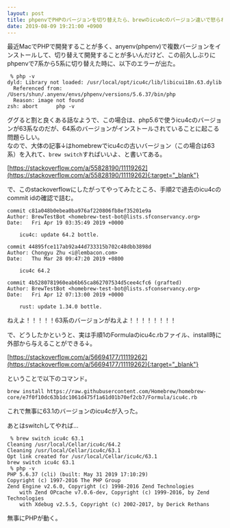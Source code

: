 ```yaml
---
layout: post
title: phpenvでPHPのバージョンを切り替えたら、brewのicu4cのバージョン違いで怒られた話。
date: 2019-08-09 19:21:00 +0900
---
```


最近MacでPHPで開発することが多く、anyenv(phpenv)で複数バージョンをインストールして、切り替えて開発することが多いんだけど、この前久しぶりにphpenvで7系から5系に切り替えた時に、以下のエラーが出た。

```
 % php -v
dyld: Library not loaded: /usr/local/opt/icu4c/lib/libicui18n.63.dylib
  Referenced from: /Users/shun/.anyenv/envs/phpenv/versions/5.6.37/bin/php
  Reason: image not found
zsh: abort      php -v
```

ググると割と良くある話なようで、この場合は、php5.6で使うicu4cのバージョンが63系なのだが、64系のバージョンがインストールされていることに起こる問題らしい。  
なので、大体の記事↓はhomebrewでicu4cの古いバージョン（この場合は63系）を入れて、`brew switch`すればいいよ、と書いてある。

[https://stackoverflow.com/a/55828190/11119262](https://stackoverflow.com/a/55828190/11119262){:target="_blank"}

で、このstackoverflowにしたがってやってみたところ、手順2で過去のicu4cのcommit idの確認で詰む。

```
commit c81a048b0ebea0ba976af220806fb8ef35201e9a
Author: BrewTestBot <homebrew-test-bot@lists.sfconservancy.org>
Date:   Fri Apr 19 03:35:49 2019 +0000

    icu4c: update 64.2 bottle.

commit 44895fce117ab92a44d733315b702c48dbb3898d
Author: Chongyu Zhu <i@lembacon.com>
Date:   Thu Mar 28 09:47:20 2019 +0800

    icu4c 64.2

commit 4b5280781960eab6b65ca862707534d5cee4cfc6 (grafted)
Author: BrewTestBot <homebrew-test-bot@lists.sfconservancy.org>
Date:   Fri Apr 12 07:13:00 2019 +0000

    rust: update 1.34.0 bottle.
```

ねえよ！！！！！63系のバージョンがねえよ！！！！！！！！

で、どうしたかというと、実は手順1のFormulaのicu4c.rbファイル、install時に外部から与えることができる↓。

[https://stackoverflow.com/a/56694177/11119262](https://stackoverflow.com/a/56694177/11119262){:target="_blank"}

ということで以下のコマンド。

```
brew install https://raw.githubusercontent.com/Homebrew/homebrew-core/e7f0f10dc63b1dc1061d475f1a61d01b70ef2cb7/Formula/icu4c.rb
```

これで無事に63.1のバージョンのicu4cが入った。

あとはswitchしてやれば...

```
 % brew switch icu4c 63.1
Cleaning /usr/local/Cellar/icu4c/64.2
Cleaning /usr/local/Cellar/icu4c/63.1
Opt link created for /usr/local/Cellar/icu4c/63.1
brew switch icu4c 63.1
 % php -v
PHP 5.6.37 (cli) (built: May 31 2019 17:10:29)
Copyright (c) 1997-2016 The PHP Group
Zend Engine v2.6.0, Copyright (c) 1998-2016 Zend Technologies
    with Zend OPcache v7.0.6-dev, Copyright (c) 1999-2016, by Zend Technologies
    with Xdebug v2.5.5, Copyright (c) 2002-2017, by Derick Rethans
```

無事にPHPが動く。
